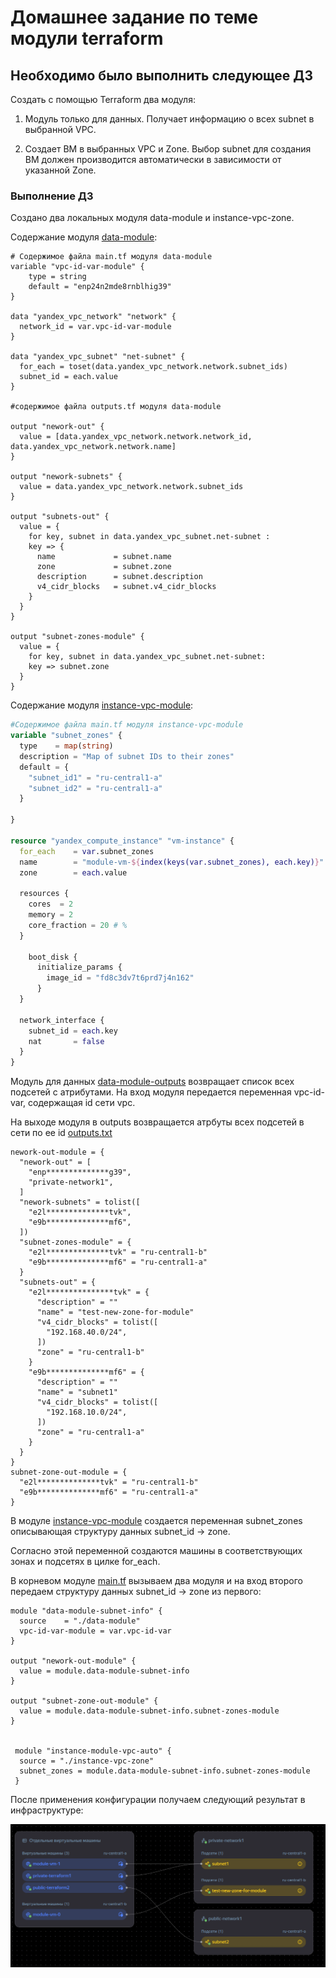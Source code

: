 # Домашнее задание по теме модули terraform

## Необходимо было выполнить следующее ДЗ

Создать с помощью Terraform два модуля:

1. Модуль только для данных. Получает информацию о всех subnet в выбранной VPC.

2. Создает ВМ в выбранных VPC и Zone. Выбор subnet для создания ВМ должен производится
автоматически в зависимости от указанной Zone.

### Выполнение ДЗ

Создано два локальных модуля data-module и instance-vpc-zone.

Содержание модуля 
[data-module](./terraform/data-module/main.tf):

```
# Содержимое файла main.tf модуля data-module
variable "vpc-id-var-module" {
    type = string
    default = "enp24n2mde8rnblhig39"
}

data "yandex_vpc_network" "network" {
  network_id = var.vpc-id-var-module
}

data "yandex_vpc_subnet" "net-subnet" {
  for_each = toset(data.yandex_vpc_network.network.subnet_ids)
  subnet_id = each.value
}

#содержимое файла outputs.tf модуля data-module

output "nework-out" {
  value = [data.yandex_vpc_network.network.network_id, data.yandex_vpc_network.network.name]
}

output "nework-subnets" {
  value = data.yandex_vpc_network.network.subnet_ids
}

output "subnets-out" {
  value = {
    for key, subnet in data.yandex_vpc_subnet.net-subnet : 
    key => {
      name             = subnet.name
      zone             = subnet.zone
      description      = subnet.description
      v4_cidr_blocks   = subnet.v4_cidr_blocks
    }
  }
}

output "subnet-zones-module" {
  value = {
    for key, subnet in data.yandex_vpc_subnet.net-subnet: 
    key => subnet.zone
  }
}
```

 Содержание модуля [instance-vpc-module](./terraform/instance-vpc-zone/main.tf):

```terraform
#Содержимое файла main.tf модуля instance-vpc-module
variable "subnet_zones" {
  type    = map(string)
  description = "Map of subnet IDs to their zones"
  default = {
    "subnet_id1" = "ru-central1-a"
    "subnet_id2" = "ru-central1-a"
  }

}

resource "yandex_compute_instance" "vm-instance" {
  for_each    = var.subnet_zones
  name        = "module-vm-${index(keys(var.subnet_zones), each.key)}"
  zone        = each.value

  resources {
    cores  = 2
    memory = 2
    core_fraction = 20 # %
  }

    boot_disk {
      initialize_params {
        image_id = "fd8c3dv7t6prd7j4n162"
      }
  }

  network_interface {
    subnet_id = each.key
    nat       = false
  }
}

```

Модуль для данных [data-module-outputs](./terraform/data-module/outputs.tf) возвращает список всех подсетей с атрибутами. На вход модуля передается переменная vpc-id-var, содержащая id сети vpc. 

На выходе модуля в outputs возвращается атрбуты всех подсетей в сети по ее id [outputs.txt](./outputs.txt)

```
nework-out-module = {
  "nework-out" = [
    "enp**************g39",
    "private-network1",
  ]
  "nework-subnets" = tolist([
    "e2l**************tvk",
    "e9b**************mf6",
  ])
  "subnet-zones-module" = {
    "e2l**************tvk" = "ru-central1-b"
    "e9b**************mf6" = "ru-central1-a"
  }
  "subnets-out" = {
    "e2l***************tvk" = {
      "description" = ""
      "name" = "test-new-zone-for-module"
      "v4_cidr_blocks" = tolist([
        "192.168.40.0/24",
      ])
      "zone" = "ru-central1-b"
    }
    "e9b**************mf6" = {
      "description" = ""
      "name" = "subnet1"
      "v4_cidr_blocks" = tolist([
        "192.168.10.0/24",
      ])
      "zone" = "ru-central1-a"
    }
  }
}
subnet-zone-out-module = {
  "e2l**************tvk" = "ru-central1-b"
  "e9b**************mf6" = "ru-central1-a"
}
```

В модуле [instance-vpc-module](./terraform/instance-vpc-zone/main.tf) создается переменная subnet_zones описывающая структуру данных subnet_id -> zone.

Согласно этой переменной создаются машины в соответствующих зонах и подсетях в цилке for_each.

В корневом модуле  [main.tf](./terraform/main.tf) вызываем два модуля и на вход второго передаем структуру данных subnet_id -> zone из первого:

```
module "data-module-subnet-info" {
  source    = "./data-module"
  vpc-id-var-module = var.vpc-id-var
}

output "nework-out-module" {
  value = module.data-module-subnet-info
}

output "subnet-zone-out-module" {
  value = module.data-module-subnet-info.subnet-zones-module
}


 module "instance-module-vpc-auto" {
  source = "./instance-vpc-zone"
  subnet_zones = module.data-module-subnet-info.subnet-zones-module
 }
```

После применения конфигурации получаем следующий результат в инфраструктуре:

![result](./created_2_vm_in_different_zones.png)